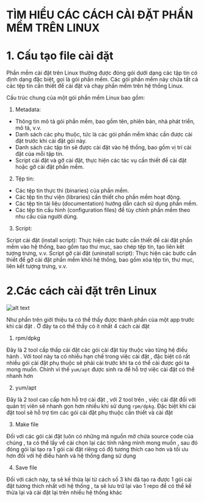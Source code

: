 # TÌM HIỂU CÁC CÁCH CÀI ĐẶT PHẦN MỀM TRÊN LINUX
# 1. Cấu tạo file cài đặt

Phần mềm cài đặt trên Linux thường được đóng gói dưới dạng các tập tin có định dạng đặc biệt, gọi là gói phần mềm. Các gói phần mềm này chứa tất cả các tệp tin cần thiết để cài đặt và chạy phần mềm trên hệ thống Linux.

Cấu trúc chung của một gói phần mềm Linux bao gồm:

1. Metadata:

- Thông tin mô tả gói phần mềm, bao gồm tên, phiên bản, nhà phát triển, mô tả, v.v.
- Danh sách các phụ thuộc, tức là các gói phần mềm khác cần được cài đặt trước khi cài đặt gói này.
- Danh sách các tập tin sẽ được cài đặt vào hệ thống, bao gồm vị trí cài đặt của mỗi tập tin.
- Script cài đặt và gỡ cài đặt, thực hiện các tác vụ cần thiết để cài đặt hoặc gỡ cài đặt phần mềm.

2. Tệp tin:

- Các tệp tin thực thi (binaries) của phần mềm.
- Các tệp tin thư viện (libraries) cần thiết cho phần mềm hoạt động.
- Các tệp tin tài liệu (documentation) hướng dẫn cách sử dụng phần mềm.
- Các tệp tin cấu hình (configuration files) để tùy chỉnh phần mềm theo nhu cầu của người dùng.

3. Script:

Script cài đặt (install script): Thực hiện các bước cần thiết để cài đặt phần mềm vào hệ thống, bao gồm tạo thư mục, sao chép tệp tin, tạo liên kết tượng trưng, v.v.
Script gỡ cài đặt (uninstall script): Thực hiện các bước cần thiết để gỡ cài đặt phần mềm khỏi hệ thống, bao gồm xóa tệp tin, thư mục, liên kết tượng trưng, v.v.

# 2.Các cách cài đặt trên Linux


![alt text](../imgs/34.png)

Như phần trên giới thiệu ta có thể thấy được thành phần của một app trước khi cài đặt . Ở đây ta có thể thấy có ít nhất 4 cách cài đặt 

1. rpm/dpkg

Đây là 2 tool cấp thấp cài đặt các gói cài đặt tùy thuộc vào từng hệ điều hành . Với tool này ta có nhiều hạn chế trong việc cài đặt , đặc biệt có rất nhiều gói cài đặt phụ thuộc sẽ phải cài trước khi ta có thể cài được gói ta mong muốn. Chính vì thế `yum/apt` được sinh ra để hỗ trợ việc cài đặt có thể nhanh hơn 

2. yum/apt

Đây là 2 tool cao cấp hơn hỗ trợ cài đặt , với 2 tool trên , việc cài đặt đối với quản trị viên sẽ nhanh gọn hơn nhiều khi sử dụng `rpm/dpkg`. Đặc biệt khi cài đặt tool sẽ hỗ trợ tìm các gói cài đặt phụ thuộc cần thiết và cài đặt 

3. Make file 

Đối với các gói cài đặt luôn có những mã nguồn mở chứa source code của chúng , ta có thể lấy về cài chọn lại các tính năng mình mong muốn , sau đó đóng gói lại tạo ra 1 gói cài đặt riêng có độ tương thích cao hơn và tối ưu hơn đối với hệ điều hành và hệ thống đang sử dụng 

4. Save file 

Đối với cách này, ta sẽ kế thừa lại từ cách số 3 khi đã tạo ra được 1 gói cài đặt tương thích nhất với hệ thống , ta sẽ lưu trữ lại vào 1 repo để có thể kế thừa lại và cài đặt lại trên nhiều hệ thống khác 















